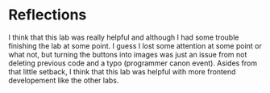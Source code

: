 # Reflections
I think that this lab was really helpful and although I had some trouble finishing the lab at some point. I guess I lost some attention at some point or what not, but turning the buttons into images was just an issue from not deleting previous code and a typo (programmer canon event). Asides from that little setback, I think that this lab was helpful with more frontend developement like the other labs. 